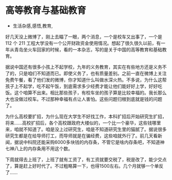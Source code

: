 # 高等教育与基础教育
- 生活杂感,感悟,教育,

好几天没上微博了，刚上去瞄了一眼，两个消息，一个是校车又出事了，一个是 112 个 211 工程大学没有一个公开财政资金使用情况。想起了很久很久以前，有一年从青岛坐火车回家的时候，看的一本杂志，写的是关于中国的高等教育和基础教育。

据说中国还有很多小孩上不起学校，九年的义务教育，其实在有些地方还是义务不了的，只是咱们不知道而已。即使义务了，也有质量差别。之前一直在微博上关注免费午餐，看了他们发的微博，你才知道什么叫做水深火热。不多说，为什么这帮孩子上不起学，吃不起午饭，到底需求多少经费才能让他们能好好上学，好好吃饭。这个咱算不出来。相比那些孩子，有校车坐的孩子算是比较幸福的。我长那么大也没做过校车。不过那种幸福有点让人害怕。这些问题归根到底就是钱的问题了。

为什么高校要扩招，为什么现在大学生不好找工作，本科扩招后开始研究生扩招，将来……高校扩招后，各个高校跟政府大楼似的，一个比一个豪华，这些钱哪里来，咱就不知道了。咱是没上过研究生，咱是不知道研究生里的猫腻了。据说很多研究生都是在给导师打工，而导师就是在骗经费，这些咱就外行了。前几天看新闻，据说中科院还能采购6000多块钱的内存条，不管它是啥内存条吧，不知道神七神八上的内存条用不用这个数。

下周就得去上班了，上班了就有工资了，有工资就要交税了，税是改了，能少交点了，算是赶上好时代了。不过粗略算一下，也得1500左右。几个月就够一个单反了……